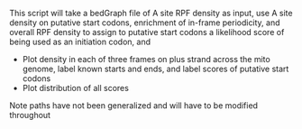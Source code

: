 This script will take a bedGraph file of A site RPF density as input, 
use A site density on putative start codons, enrichment of in-frame periodicity, and overall RPF density to assign to putative start codons a likelihood score of being used as an initiation codon, and 
- Plot density in each of three frames on plus strand across the mito genome, label known starts and ends, and label scores of putative start codons
- Plot distribution of all scores

Note paths have not been generalized and will have to be modified throughout
  